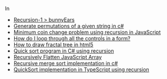 
In

 - [Recursion-1 > bunnyEars](https://www.codeguru.co.in/2017/11/recursion-1-bunnyears.html "Recursion-1 > bunnyEars ")
 - [Generate permutations of a given string in c#](https://www.codeguru.co.in/2013/04/generate-permutations-of-given-string.html "Generate permutations of a given string in c#")
 - [Minimum coin change problem using recursion in JavaScript](https://www.codeguru.co.in/2021/06/minimum-coin-change-problem-using.html "Minimum coin change problem using recursion in JavaScript")
 - [How do I loop through all the controls in a form?](https://www.codeguru.co.in/2008/03/how-do-i-loop-through-all-controls-in.html "How do I loop through all the controls in a form?")
 - [How to draw fractal tree in html5](https://www.codeguru.co.in/2017/03/how-to-draw-fractal-tree-in-html5.html "How to draw fractal tree in html5")
 - [Quick sort program in C# using recursion](https://www.codeguru.co.in/2013/04/quicksort-is-very-efficient-sorting.html "Quick sort program in C# using recursion")
 - [Recursively Flatten JavaScript Array](https://www.codeguru.co.in/2021/06/recursively-flatten-javascript-array.html "Recursively Flatten JavaScript Array")
 - [Recursive merge sort implementation in c#](https://www.codeguru.co.in/2013/04/merge-sort.html "Recursive merge sort implementation in c#")
 - [QuickSort implementation in TypeScript using recursion](https://www.codeguru.co.in/2021/05/quicksort-implementation-in-typescript.html "QuickSort implementation in TypeScript using recursion")

<!--stackedit_data:
eyJoaXN0b3J5IjpbMTQyNjg0NDU1XX0=
-->
